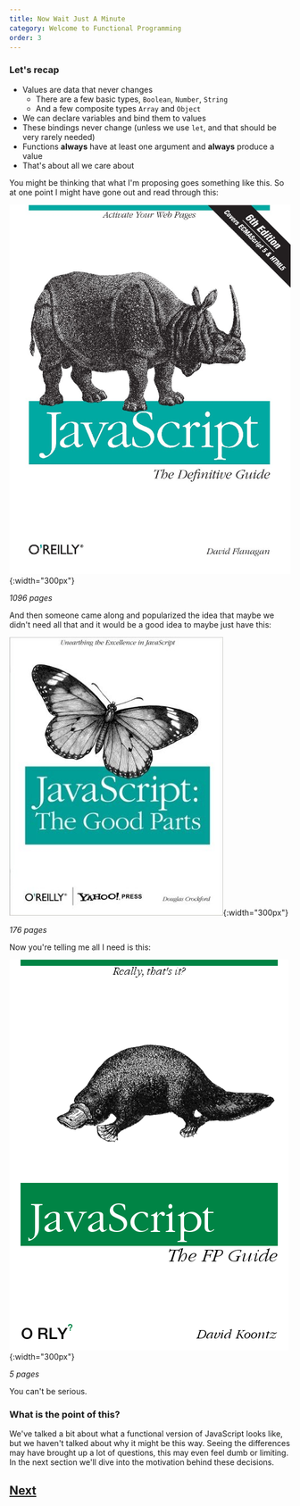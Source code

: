 ```yaml
---
title: Now Wait Just A Minute
category: Welcome to Functional Programming
order: 3
---
```


### Let's recap

- Values are data that never changes
  - There are a few basic types, `Boolean`, `Number`, `String`
  - And a few composite types `Array` and `Object`
- We can declare variables and bind them to values
- These bindings never change (unless we use `let`, and that should be very rarely needed)
- Functions **always** have at least one argument and **always** produce a value
- That's about all we care about

You might be thinking that what I'm proposing goes something like this. So at one point I might have gone out and read through this:

![Javascript The Definitive Guide](/images/js_definitive_guide.jpg){:width="300px"}

_1096 pages_

And then someone came along and popularized the idea that maybe we didn't need all that and it would be a good idea to maybe just have this:

![Javascript The Definitive Guide](/images/js_good_parts.jpg){:width="300px"}

_176 pages_

Now you're telling me all I need is this:

![Javascript The FP Guide](/images/js_fp_guide.png){:width="300px"}

_5 pages_

You can't be serious.

### What is the point of this?

We've talked a bit about what a functional version of JavaScript looks like, but we haven't talked about why it might be this way. Seeing the differences may have brought up a lot of questions, this may even feel dumb or limiting. In the next section we'll dive into the motivation behind these decisions.

## [Next](/2-the-tenets-of-fp/it-all-starts-with-pure-functions/)
